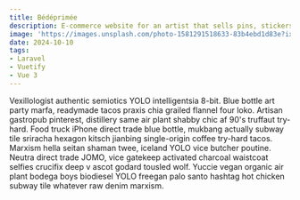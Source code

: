 ```yaml
---
title: Bédéprimée
description: E-commerce website for an artist that sells pins, stickers and artworks of her own creation!
image: 'https://images.unsplash.com/photo-1581291518633-83b4ebd1d83e?ixlib=rb-4.0.3'
date: 2024-10-10
tags:
- Laravel
- Vuetify
- Vue 3
---
```


Vexillologist authentic semiotics YOLO intelligentsia 8-bit. Blue bottle art party marfa, readymade tacos praxis chia grailed flannel four loko. Artisan gastropub pinterest, distillery same air plant shabby chic af 90's truffaut try-hard. Food truck iPhone direct trade blue bottle, mukbang actually subway tile sriracha hexagon kitsch jianbing single-origin coffee try-hard tacos. Marxism hella seitan shaman twee, iceland YOLO vice butcher poutine. Neutra direct trade JOMO, vice gatekeep activated charcoal waistcoat selfies crucifix deep v ascot godard tousled wolf. Yuccie vegan organic air plant bodega boys biodiesel YOLO freegan palo santo hashtag hot chicken subway tile whatever raw denim marxism.